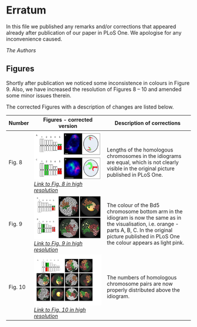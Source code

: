 # Erratum

In this file we published any remarks and/or corrections that appeared already after publication of our paper in PLoS One. We apologise for any inconvenience caused.

*The Authors*

## Figures
Shortly after publication we noticed some inconsistence in colours in Figure 9. Also, we have increased the resolution of Figures 8 – 10 and amended some minor issues therein. 

The corrected Figures with a description of changes are listed below.




| Number | Figures - corrected version | Description of corrections |
|----|-----------|-------------|
| Fig. 8   | ![Fig8_modified](https://github.com/Kornelch/ChroTeMoVi/blob/master/Erratum/Fig8-small.png)  *[Link to Fig. 8 in high resolution](https://github.com/Kornelch/ChroTeMoVi/blob/master/Erratum/FullRes/Fig8.tif "Fig.8 high resolution")*     |     Lengths of the homologous chromosomes in the idiograms are equal, which is not clearly visible in the original picture published in PLoS One.      |
|  Fig. 9  | ![Fig. 9 modified](https://github.com/Kornelch/ChroTeMoVi/blob/master/Erratum/Fig9_small.png)   *[Link to Fig. 9 in high resolution](https://github.com/Kornelch/ChroTeMoVi/blob/master/Erratum/FullRes/Fig9.tif "Fig.9 high resolution")*       |   The colour of the Bd5 chromosome bottom arm in the idiogram is now the same as in the visualisation, i.e. orange - parts A, B, C. In the original picture published in PLoS One the colour appears as light pink.            |
|  Fig. 10  |    ![Fig. 10 modified](https://github.com/Kornelch/ChroTeMoVi/blob/master/Erratum/Fig10_small.png)  *[Link to Fig. 10 in high resolution](https://github.com/Kornelch/ChroTeMoVi/blob/master/Erratum/FullRes/Fig10.tif "Fig.10 high resolution")*     |   The numbers of homologous chromosome pairs are now properly distributed above the idiogram.          |





